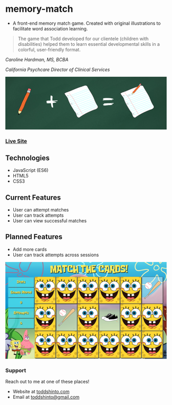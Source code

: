 # memory-match
* A front-end memory match game. Created with original illustrations to facilitate word association learning.

> The game that Todd developed for our clientele (children with disabilities) helped them to learn essential developmental skills in a colorful, user-friendly format.

*Caroline Hardman, MS, BCBA*

*California Psychcare Director of Clinical Services*

[![livesite][1]][2]

[1]:  /readme-images/logo.png
[2]:  https://memory-match.toddshinto.com "Redirect to homepage"

### [Live Site](https://enthusiasm.toddshinto.com)

## Technologies
* JavaScript (ES6)
* HTML5
* CSS3

## Current Features
* User can attempt matches
* User can track attempts
* User can view successful matches

## Planned Features
* Add more cards
* User can track attempts across sessions

[![livesite][3]][2]

[3]:  /readme-images/mem-match.png

### Support
Reach out to me at one of these places!
* Website at [toddshinto.com](https://toddshinto.com)
* Email at <toddshinto@gmail.com>
